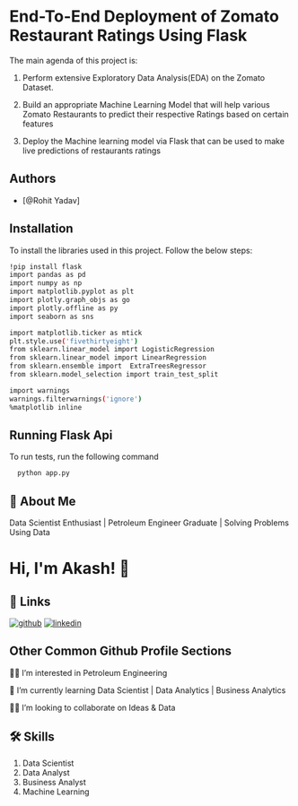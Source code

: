 
# **End-To-End Deployment of Zomato Restaurant Ratings Using Flask**
 The main agenda of this project is:

1. Perform extensive Exploratory Data Analysis(EDA) on the Zomato Dataset.

2. Build an appropriate Machine Learning Model that will help various Zomato Restaurants to predict their respective Ratings based on certain features

3. Deploy the Machine learning model via Flask that can be used to make live predictions of restaurants ratings
## Authors

- [@Rohit  Yadav]


## Installation

To install the libraries used in this project. Follow the 
below steps:

```bash
!pip install flask
import pandas as pd
import numpy as np
import matplotlib.pyplot as plt
import plotly.graph_objs as go
import plotly.offline as py
import seaborn as sns

import matplotlib.ticker as mtick
plt.style.use('fivethirtyeight')
from sklearn.linear_model import LogisticRegression
from sklearn.linear_model import LinearRegression
from sklearn.ensemble import  ExtraTreesRegressor
from sklearn.model_selection import train_test_split

import warnings
warnings.filterwarnings('ignore')
%matplotlib inline
```
    
## Running Flask Api

To run tests, run the following command

```bash
  python app.py
```


## 🚀 About Me

Data Scientist Enthusiast | Petroleum Engineer Graduate | Solving Problems Using Data 


# Hi, I'm Akash! 👋


## 🔗 Links
[![github](https://img.shields.io/badge/github-000?style=for-the-badge&logo=ko-fi&logoColor=white)](https://github.com/Akash1070)
[![linkedin](https://img.shields.io/badge/linkedin-0A66C2?style=for-the-badge&logo=linkedin&logoColor=white)](https://www.linkedin.com/in/akashkumar107/)
## Other Common Github Profile Sections
👩‍💻 I’m interested in Petroleum Engineering

🧠 I’m currently learning Data Scientist | Data Analytics | Business Analytics

👯‍♀️ I’m looking to collaborate on Ideas & Data




## 🛠 Skills
1. Data Scientist
2. Data Analyst
3. Business Analyst
4. Machine Learning 


